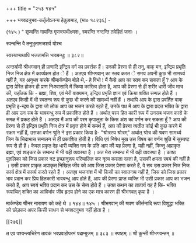 +++
title = "२५३ १४५"

+++
भगवदनुभव-कर्तृत्वेऽनन्य हेतुत्वमाह, (भा० १८२३६) - 

(१४५ ) " शृण्वन्ति गायन्ति गृणन्त्यभीक्ष्णशः, स्मरन्ति नन्दन्ति तवेहितं जनाः । 

स्पन्दन्ति वै तनुभृतामजशर्व योश्च 

स्वस्याप्यथापि भजतामसि भावबन्धुः ॥ ३८२॥ 

अन्तर्यामी श्रीभगवान् ही प्राणादि इन्द्रिय वर्ग का प्रवर्त्तक हैं। उनकी प्रेरणा से ही तनु, वाक् मन, इन्द्रिय प्रभृति निज निज क्षेत्र में कार्य्यक्षम होत े हैं । अतएव श्रीभगवान् का स्तव करत े समय अपनी कुछ भी सामर्थ्य नहीं है, यह अनुभव करके श्रीमार्कण्डेय बोले थे,- हे विभो ! मैं कैसे आप का स्तव कर सकता हूँ ? आप के द्वारा प्रेरित होकर ही प्राण निःश्वासादि में क्रिया कारित्व होता है, आप की प्रेरणा से ही शरीर धारी जीव मात्र की, यहाँतक कि - ब्रह्मा, शिव, एवं मेरी वाक्यमन, इन्द्रिय प्रभृति ज्ञान एवं क्रिया शक्ति सम्पन्न होते हैं । अतएव किसी में भी स्वतन्त्र रूप से कुछ भी करने की सामर्थ्य नहीं हैं । तथापि आप के द्वारा प्रवर्तित वाक् प्रभृति इ-न्द्रय के द्वारा जो लोक आप का भजन करते रहते हैं, उनके पक्ष में आप के द्वारा प्रदत्त भक्ति के द्वारा ही आप उन सब के भावबन्धु रूप में प्रकाशित होते हैं । अर्थात् परम हित कारी रूप में उनसब भजन कारो के समक्ष में प्रकट होते हैं । अतएव मैं आप की परम कृपालुता के किस अंश का वर्णन कर सकता हूँ ? आप की प्रेरणा से ही इन्द्रिय प्रभृति निज क्षेत्र में प्रवृत्त होने में समर्थ हैं, आप की प्रेरणा व्यतीत कोई भी कुछ करने में सक्षम नहीं हैं, उसका वर्णन श्रुति ने इस प्रकार किया है- "श्रोत्रस्य श्रोत्रम्" अर्थात् श्रोत्र की श्रवण सामर्थ्य जिन के चिदाभास सम्बलन से ही प्रकाशित होती है। विधि एवं निषेध मुख उस विषय का वर्णन श्रुति में सुस्पष्ट रूप से ही हैं। केवल प्रकृत देह धारी व्यक्ति गण के प्रति आप की यह प्रेरणा है, यही नहीं, किन्तु अप्राकृत ब्रह्मा, एवं शङ्कर के सम्बन्ध में भी यही व्यवस्था है । अत मेरा सम्बन्ध में भी वही व्यवस्था है । काष्ठ पुतलिका को जिस प्रकार नट इच्छानुरूप परिचालित कर नृत्य कराता रहता है, उसकी क्षमता स्वयं की नहीं है । उसी प्रकार प्राकृत अप्राकृत निखिल जीव को आप जिस प्रकार प्रेरणा करते हैं, वे सब उस प्रकार निज निज कार्य क्षेत्र में कार्य्य करते रहते हैं । अतएव भजनांश में भी किसी का स्वातन्त्र्य नहीं है, जिस को जिस प्रकार भाव प्रदान कर प्रिय हितकारी भावबन्धु आप होते हैं, आप की प्रेरणा प्राप्त व्यक्ति भी उसी प्रकार आप का भजन करते हैं, आप स्वयं भक्ति प्रदान कर उस के सेव्य होते हैं । उक्त कथन का तात्पर्य यह है कि- भक्ति रूपाचित् शक्ति का आविर्भाव जीव हृदय होने का एक मात्र कारण ही श्रीभगवत् कृपा है । 

मार्कण्डेय श्रीनर नारायण को कहे थे ॥ १४४॥ १४५ । श्रीभगवान् की श्रवण कीर्त्तनादि रूपा विशुद्धा भक्ति को छोड़कर अपर किसी साधन से भगवदनुभव नहीं होता है । 

[[२७६]] 



त एव पश्यन्त्यचिरेण तावकं भवप्रवाहोपरमं पदाम्बुजम् ॥ ३८३ ॥ स्पष्टम् ॥ श्री कुन्ती श्रीभगवन्तम् ॥ 
